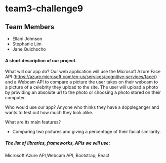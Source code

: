 # team3-challenge9

## Team Members
- Ellani Johnson
 - Stephanie Lim
 - Jane Quichocho
#### A short description of our project. 
What will our app do? 
Our web application will use the Microsoft Azure Face API (https://azure.microsoft.com/en-us/services/cognitive-services/face/) and a Webcam API to compare a picture the user takes on their webcam to a picture of a celebrity they upload to the site. The user will upload a photo by providing an absolute url to the photo or choosing a photo stored on their computer.

Who would use our app?
Anyone who thinks they have a doppleganger and wants to test out how much they look alike.

What are its main features?
- Comparing two pictures and giving a percentage of their facial similarity.

##### The list of libraries, frameworks, APIs we will use:

Microsoft Azure API,Webcam API, Bootstrap, React
